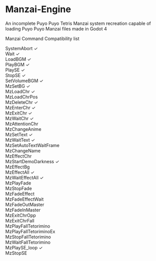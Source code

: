 # Manzai-Engine
An incomplete Puyo Puyo Tetris Manzai system recreation capable of loading Puyo Puyo Manzai files made in Godot 4



Manzai Command Compatibility list

SystemAbort ✓ <br>
Wait ✓ <br>
LoadBGM ✓ <br>
PlayBGM ✓ <br>
PlaySE ✓ <br>
StopSE ✓ <br>
SetVolumeBGM ✓ <br>
MzSetBG ✓ <br>
MzLoadChr ✓ <br>
MzLoadChrPos <br>
MzDeleteChr ✓ <br>
MzEnterChr ✓ <br>
MzExitChr ✓ <br>
MzWaitChr ✓ <br>
MzAttentionChr  <br>
MzChangeAnime <br>
MzSetText ✓ <br>
MzWaitText ✓ <br>
MzSetAutoTextWaitFrame <br>
MzChangeName <br>
MzEffectChr <br>
MzStartDemoDarkness ✓ <br>
MzEffectBg <br>
MzEffectAll ✓ <br>
MzWaitEffectAll ✓ <br>
MzPlayFade <br>
MzStopFade <br>
MzFadeEffect <br>
MzFadeEffectWait <br>
MzFadeOutMaster <br>
MzFadeInMaster <br>
MzExitChrOpp <br>
MzExitChrFall <br>
MzPlayFallTetorimino <br>
MzPlayFallTetoriminoEx <br>
MzStopFallTetorimino <br>
MzWaitFallTetorimino <br>
MzPlaySE_loop ✓ <br>
MzStopSE <br>
